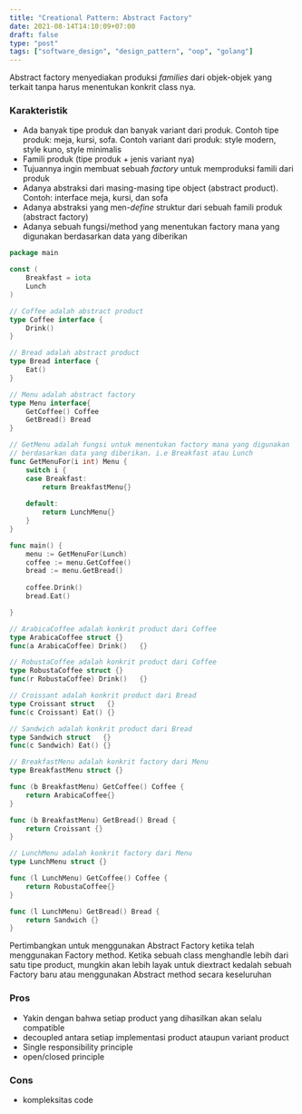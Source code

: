```yaml
---
title: "Creational Pattern: Abstract Factory"
date: 2021-08-14T14:10:09+07:00
draft: false
type: "post"
tags: ["software_design", "design_pattern", "oop", "golang"]
---
```


Abstract factory menyediakan produksi *families* dari objek-objek yang terkait tanpa harus menentukan konkrit class nya.

### Karakteristik
- Ada banyak tipe produk dan banyak variant dari produk. Contoh tipe produk: meja, kursi, sofa. Contoh variant dari produk: style modern, style kuno, style minimalis
- Famili produk (tipe produk + jenis variant nya)
- Tujuannya ingin membuat sebuah *factory* untuk memproduksi famili dari produk
- Adanya abstraksi dari masing-masing tipe object (abstract product). Contoh: interface meja, kursi, dan sofa
- Adanya abstraksi yang men-*define* struktur dari sebuah famili produk (abstract factory)
- Adanya sebuah fungsi/method yang menentukan factory mana yang digunakan berdasarkan data yang diberikan

```go
package main

const (
	Breakfast = iota
	Lunch
)

// Coffee adalah abstract product
type Coffee interface {
	Drink()
}

// Bread adalah abstract product
type Bread interface {
	Eat()
}

// Menu adalah abstract factory
type Menu interface{
	GetCoffee() Coffee
	GetBread() Bread
}

// GetMenu adalah fungsi untuk menentukan factory mana yang digunakan
// berdasarkan data yang diberikan. i.e Breakfast atau Lunch
func GetMenuFor(i int) Menu {
	switch i {
	case Breakfast:
		return BreakfastMenu{}
		
	default:
		return LunchMenu{}
	}
}

func main() {
	menu := GetMenuFor(Lunch)
	coffee := menu.GetCoffee()
	bread := menu.GetBread()
	
	coffee.Drink()
	bread.Eat()

}

// ArabicaCoffee adalah konkrit product dari Coffee
type ArabicaCoffee struct {}
func(a ArabicaCoffee) Drink()   {}

// RobustaCoffee adalah konkrit product dari Coffee
type RobustaCoffee struct {}
func(r RobustaCoffee) Drink()   {}

// Croissant adalah konkrit product dari Bread
type Croissant struct   {}
func(c Croissant) Eat() {}

// Sandwich adalah konkrit product dari Bread
type Sandwich struct   {}
func(c Sandwich) Eat() {}

// BreakfastMenu adalah konkrit factory dari Menu
type BreakfastMenu struct {}

func (b BreakfastMenu) GetCoffee() Coffee {
	return ArabicaCoffee{}
}

func (b BreakfastMenu) GetBread() Bread {
	return Croissant {}
}

// LunchMenu adalah konkrit factory dari Menu
type LunchMenu struct {}

func (l LunchMenu) GetCoffee() Coffee {
	return RobustaCoffee{}
}

func (l LunchMenu) GetBread() Bread {
	return Sandwich {}
}

```

Pertimbangkan untuk menggunakan Abstract Factory ketika telah menggunakan Factory method. Ketika sebuah class menghandle lebih dari satu tipe product, mungkin akan lebih layak untuk diextract kedalah sebuah Factory baru atau menggunakan Abstract method secara keseluruhan

### Pros
- Yakin dengan bahwa setiap product yang dihasilkan akan selalu compatible
- decoupled antara setiap implementasi product ataupun variant product
- Single responsibility principle
- open/closed principle

### Cons
- kompleksitas code